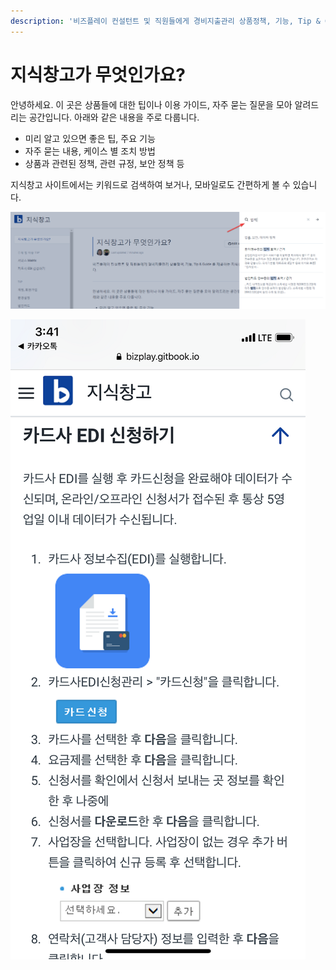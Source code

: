 ```yaml
---
description: '비즈플레이 컨설턴트 및 직원들에게 경비지출관리 상품정책, 기능, Tip & Guide 를 제공하는 지식창고입니다. 수정했음'
---
```


# 지식창고가 무엇인가요?

안녕하세요. 이 곳은 상품들에 대한 팁이나 이용 가이드, 자주 묻는 질문을 모아 알려드리는 공간입니다. 아래와 같은 내용을 주로 다룹니다.

* 미리 알고 있으면 좋은 팁, 주요 기능
* 자주 묻는 내용, 케이스 별 조치 방법
* 상품과 관련된 정책, 관련 규정, 보안 정책 등

지식창고 사이트에서는 키워드로 검색하여 보거나, 모바일로도 간편하게 볼 수 있습니다.

![&#xD0A4;&#xC6CC;&#xB4DC;&#xB97C; &#xAC80;&#xC0C9;&#xD558;&#xC5EC; &#xB0B4;&#xC6A9;&#xC744; &#xD655;&#xC778;&#xD560; &#xC218; &#xC788;&#xC2B5;&#xB2C8;&#xB2E4;.](.gitbook/assets/chrome_mwjgezibue.png)

![&#xBAA8;&#xBC14;&#xC77C; &#xD654;&#xBA74; \( bizplay.gitbook.io \)](.gitbook/assets/kakaotalk_20190107_111620318.png)

